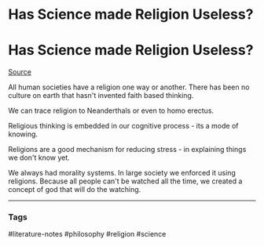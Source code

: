 # Has Science made Religion Useless?

# Has Science made Religion Useless?

[Source](https://www.youtube.com/watch?v=ruqNWPm0u2U)

All human societies have a religion one way or another. There has been no culture on earth that hasn't invented faith based thinking.

We can trace religion to Neanderthals or even to homo erectus.

Religious thinking is embedded in our cognitive process - its a mode of knowing.

Religions are a good mechanism for reducing stress - in explaining things we don't know yet.

We always had morality systems. In large society we enforced it using religions. Because all people can't be watched all the time, we created a concept of god that will do the watching.


---
### Tags
#literature-notes #philosophy #religion #science
